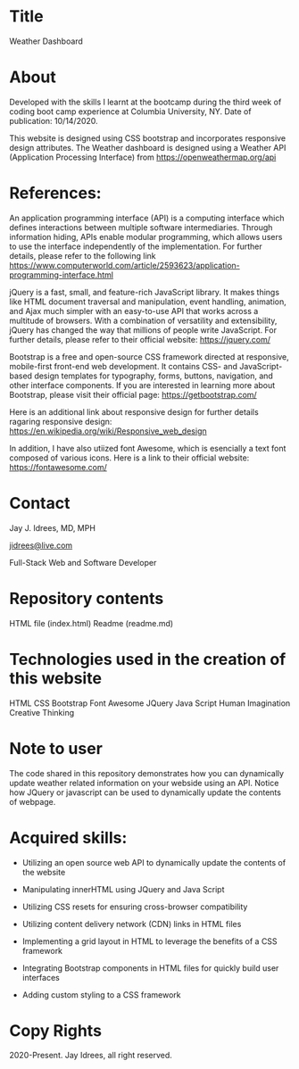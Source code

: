 # Title
Weather Dashboard

# About
Developed with the skills I learnt at the bootcamp during the third week of coding boot camp experience at Columbia University, NY. Date of publication: 10/14/2020.

This website is designed using CSS bootstrap and incorporates responsive design attributes. The Weather dashboard is designed using a Weather API (Application Processing Interface) from https://openweathermap.org/api



# References: 

An application programming interface (API) is a computing interface which defines interactions between multiple software intermediaries. Through information hiding, APIs enable modular programming, which allows users to use the interface independently of the implementation. For further details, please refer to the following link
 https://www.computerworld.com/article/2593623/application-programming-interface.html


jQuery is a fast, small, and feature-rich JavaScript library. It makes things like HTML document traversal and manipulation, event handling, animation, and Ajax much simpler with an easy-to-use API that works across a multitude of browsers. With a combination of versatility and extensibility, jQuery has changed the way that millions of people write JavaScript. For further details, please refer to their official website:
https://jquery.com/


Bootstrap is a free and open-source CSS framework directed at responsive, mobile-first front-end web development. It contains CSS- and JavaScript-based design templates for typography, forms, buttons, navigation, and other interface components. If you are interested in learning more about Bootstrap, please visit their official page: https://getbootstrap.com/

Here is an additional link about responsive design for further details ragaring responsive design:
https://en.wikipedia.org/wiki/Responsive_web_design

In addition, I have also utiized font Awesome, which is esencially a text font composed of various icons. Here is a link to their official website:
https://fontawesome.com/



# Contact
Jay J. Idrees, MD, MPH

jidrees@live.com

Full-Stack Web and Software Developer

# Repository contents

HTML file (index.html)
Readme (readme.md)

# Technologies used in the creation of this website
HTML
CSS
Bootstrap
Font Awesome
JQuery
Java Script
Human Imagination
Creative Thinking

# Note to user
The code shared in this repository demonstrates how you can dynamically update weather related information on your webside using an API. Notice how JQuery or javascript can be used to dynamically update the contents of webpage.

# Acquired skills:

* Utilizing an open source web API to dynamically update the contents of the website

* Manipulating innerHTML using JQuery and Java Script

* Utilizing  CSS resets for ensuring cross-browser compatibility

* Utilizing content delivery network (CDN) links in HTML files

* Implementing a grid layout in HTML to leverage the benefits of a CSS framework

* Integrating Bootstrap components in HTML files for quickly build user interfaces

* Adding custom styling to a CSS framework


# Copy Rights
2020-Present. Jay Idrees, all right reserved.